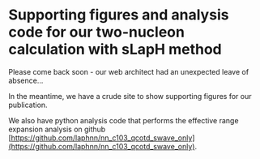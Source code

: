 # Supporting figures and analysis code for our two-nucleon calculation with sLapH method

Please come back soon - our web architect had an unexpected leave of absence...

In the meantime, we have a crude site to show supporting figures for our publication.

We also have python analysis code that performs the effective range expansion analysis on github [https://github.com/laphnn/nn_c103_qcotd_swave_only](https://github.com/laphnn/nn_c103_qcotd_swave_only).
